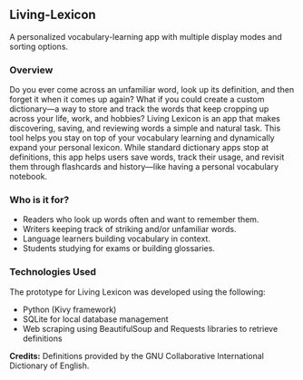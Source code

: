 ## Living-Lexicon
A personalized vocabulary-learning app with multiple display modes and sorting options.

### Overview
Do you ever come across an unfamiliar word, look up its definition, and then forget it when it comes up again? What if you could create a custom dictionary—a way to store and track the words that keep cropping up across your life, work, and hobbies? Living Lexicon is an app that makes discovering, saving, and reviewing words a simple and natural task. This tool helps you stay on top of your vocabulary learning and dynamically expand your personal lexicon. While standard dictionary apps stop at definitions, this app helps users save words, track their usage, and revisit them through flashcards and history—like having a personal vocabulary notebook.

### Who is it for?
- Readers who look up words often and want to remember them.
- Writers keeping track of striking and/or unfamiliar words.
- Language learners building vocabulary in context.
- Students studying for exams or building glossaries.

### Technologies Used
The prototype for Living Lexicon was developed using the following:
- Python (Kivy framework)
- SQLite for local database management
- Web scraping using BeautifulSoup and Requests libraries to retrieve definitions

**Credits:** Definitions provided by the GNU Collaborative International Dictionary of English.

